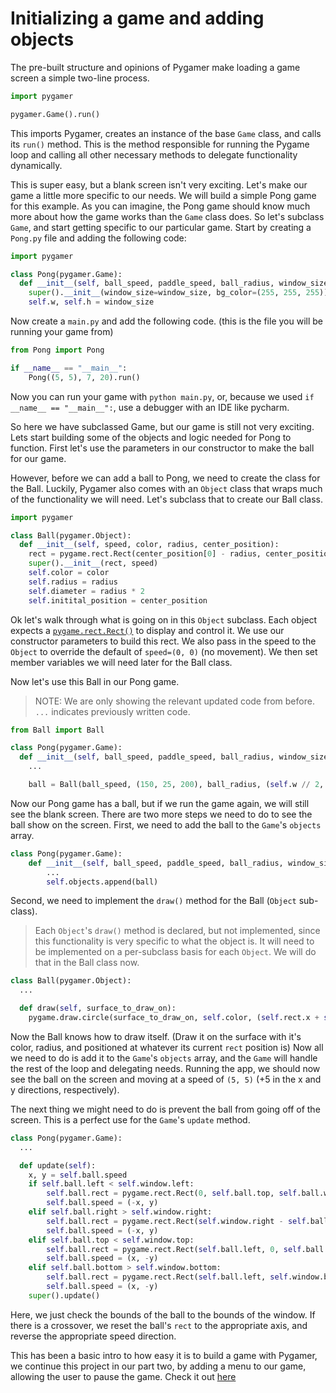 # Initializing a game and adding objects

The pre-built structure and opinions of Pygamer make loading a game screen a simple two-line process.

```python
import pygamer

pygamer.Game().run()
```

This imports Pygamer, creates an instance of the base `Game` class, and calls its `run()` method. This is the method responsible for running the Pygame loop and calling all other necessary methods to delegate functionality dynamically.

This is super easy, but a blank screen isn't very exciting. Let's make our game a little more specific to our needs. We will build a simple Pong game for this example. As you can imagine, the Pong game should know much more about how the game works than the `Game` class does. So let's subclass `Game`, and start getting specific to our particular game. Start by creating a `Pong.py` file and adding the following code:

```python
import pygamer

class Pong(pygamer.Game):
  def __init__(self, ball_speed, paddle_speed, ball_radius, window_size=(800, 600)):
    super().__init__(window_size=window_size, bg_color=(255, 255, 255))
    self.w, self.h = window_size
```

Now create a `main.py` and add the following code. (this is the file you will be running your game from)

```python
from Pong import Pong

if __name__ == "__main__":
    Pong((5, 5), 7, 20).run()
```

Now you can run your game with `python main.py`, or, because we used `if __name__ == "__main__":`, use a debugger with an IDE like pycharm.

So here we have subclassed Game, but our game is still not very exciting. Lets start building some of the objects and logic needed for Pong to function. First let's use the parameters in our constructor to make the ball for our game. 

However, before we can add a ball to Pong, we need to create the class for the Ball. Luckily, Pygamer also comes with an `Object` class that wraps much of the functionality we will need. Let's subclass that to create our Ball class.

```python
import pygamer

class Ball(pygamer.Object):
  def __init__(self, speed, color, radius, center_position):
    rect = pygame.rect.Rect(center_position[0] - radius, center_position[1] - radius, radius * 2, radius * 2)
    super().__init__(rect, speed)
    self.color = color
    self.radius = radius
    self.diameter = radius * 2
    self.initital_position = center_position
```

Ok let's walk through what is going on in this `Object` subclass. Each object expects a [`pygame.rect.Rect()`](https://www.pygame.org/docs/ref/rect.html) to display and control it. We use our constructor parameters to build this rect. We also pass in the speed to the `Object` to override the default of `speed=(0, 0)` (no movement). We then set member variables we will need later for the Ball class.

Now let's use this Ball in our Pong game.

> NOTE: We are only showing the relevant updated code from before. `...` indicates previously written code.

```python
from Ball import Ball

class Pong(pygamer.Game):
  def __init__(self, ball_speed, paddle_speed, ball_radius, window_size=(800, 600)):
    ...

    ball = Ball(ball_speed, (150, 25, 200), ball_radius, (self.w // 2, self.h // 2))
```

Now our Pong game has a ball, but if we run the game again, we will still see the blank screen. There are two more steps we need to do to see the ball show on the screen. First, we need to add the ball to the `Game`'s `objects` array. 

```python
class Pong(pygamer.Game):
    def __init__(self, ball_speed, paddle_speed, ball_radius, window_size=(800, 600)):
        ...
        self.objects.append(ball)
```

Second, we need to implement the `draw()` method for the Ball (`Object` sub-class).

> Each `Object`'s `draw()` method is declared, but not implemented, since this functionality is very specific to what the object is. It will need to be implemented on a per-subclass basis for each `Object`. We will do that in the Ball class now.

```python
class Ball(pygamer.Object):
  ...

  def draw(self, surface_to_draw_on):
    pygame.draw.circle(surface_to_draw_on, self.color, (self.rect.x + self.radius, self.rect.y + self.radius), self.radius)
```

Now the Ball knows how to draw itself. (Draw it on the surface with it's color, radius, and positioned at whatever its current `rect` position is) Now all we need to do is add it to the `Game`'s `objects` array, and the `Game` will handle the rest of the loop and delegating needs. Running the app, we should now see the ball on the screen and moving at a speed of `(5, 5)` (+5 in the x and y directions, respectively).

The next thing we might need to do is prevent the ball from going off of the screen. This is a perfect use for the `Game`'s `update` method.

```python
class Pong(pygamer.Game):
  ...

  def update(self):
    x, y = self.ball.speed
    if self.ball.left < self.window.left:
        self.ball.rect = pygame.rect.Rect(0, self.ball.top, self.ball.width, self.ball.height)
        self.ball.speed = (-x, y)
    elif self.ball.right > self.window.right:
        self.ball.rect = pygame.rect.Rect(self.window.right - self.ball.width, self.ball.top, self.ball.width, self.ball.height)
        self.ball.speed = (-x, y)
    elif self.ball.top < self.window.top:
        self.ball.rect = pygame.rect.Rect(self.ball.left, 0, self.ball.width, self.ball.height)
        self.ball.speed = (x, -y)
    elif self.ball.bottom > self.window.bottom:
        self.ball.rect = pygame.rect.Rect(self.ball.left, self.window.bottom - self.ball.height, self.ball.width, self.ball.height)
        self.ball.speed = (x, -y)
    super().update()
```

Here, we just check the bounds of the ball to the bounds of the window. If there is a crossover, we reset the ball's `rect` to the appropriate axis, and reverse the appropriate speed direction.

This has been a basic intro to how easy it is to build a game with Pygamer, we continue this project in our part two, by adding a menu to our game, allowing the user to pause the game. Check it out [here](../p2)